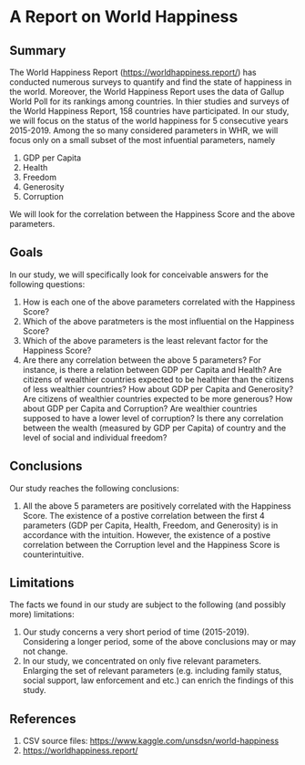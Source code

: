 # A Report on World Happiness
## Summary
The World Happiness Report (https://worldhappiness.report/) has conducted numerous surveys to quantify and find the state of happiness in the world. Moreover, the World Happiness Report uses the data of Gallup World Poll for its rankings among countries. In thier studies and surveys of the World Happiness Report, 158 countries have participated. In our study, we will focus on the status of the world happiness for 5 consecutive years 2015-2019. Among the so many considered parameters in WHR, we will focus only on a small subset of the most infuential parameters, namely
1. GDP per Capita
2. Health
3. Freedom
4. Generosity
5. Corruption

We will look for the correlation between the Happiness Score and the above parameters.

## Goals
In our study, we will specifically look for conceivable answers for the following questions:
1. How is each one of the above parameters correlated with the Happiness Score?
2. Which of the above paratmeters is the most influential on the Happiness Score?
3. Which of the above parameters is the least relevant factor for the Happiness Score? 
4. Are there any correlation between the above 5 parameters? For instance, is there a relation between GDP per Capita and Health? Are citizens of wealthier countries expected to be healthier than the citizens of less wealthier countries? How about GDP per Capita and Generosity? Are citizens of wealthier countries expected to be more generous? How about GDP per Capita and Corruption? Are wealthier countries supposed to have a lower level of corruption? Is there any correlation between the wealth (measured by GDP per Capita) of country and the level of social and individual freedom?  


## Conclusions
Our study reaches the following conclusions:
1. All the above 5 parameters are positively correlated with the Happiness Score. The existence of a postive correlation between the first 4 parameters (GDP per Capita, Health, Freedom, and Generosity) is in accordance with the intuition. However, the existence of a postive correlation between the Corruption level and the Happiness Score is counterintuitive. 

## Limitations
The facts we found in our study are subject to the following (and possibly more) limitations:
1. Our study concerns a very short period of time (2015-2019). Considering a longer period, some of the above conclusions may or may not change.
2. In our study, we concentrated on only five relevant parameters. Enlarging the set of relevant parameters (e.g. including family status, social support, law enforcement and etc.) can enrich the findings of this study.

## References
1. CSV source files: https://www.kaggle.com/unsdsn/world-happiness
2. https://worldhappiness.report/
